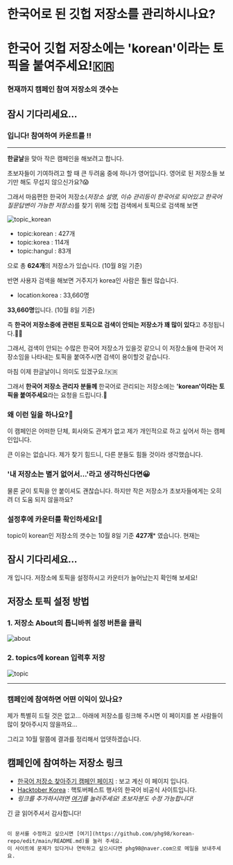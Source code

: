 # 한국어로 된 깃헙 저장소를 관리하시나요? 
# 한국어 깃헙 저장소에는 'korean'이라는 토픽을 붙여주세요!🇰🇷

### 현재까지 캠페인 참여 저장소의 갯수는
<h2 id='counter1'>잠시 기다리세요...</h2>
<script>
  async function getKoreanRepos() {
    let searchString = `https://api.github.com/search/repositories?q=topic:korean`

    let res = await fetch(searchString)
    let data = await res.json()
    let total = data.total_count
    var elem = document.getElementById('counter1');
    elem.textContent = total - 427;
}
getKoreanRepos()
</script>
### 입니다! 참여하여 카운트를 !!
---
**한글날**을 맞아 작은 캠페인을 해보려고 합니다.

초보자들이 기여하려고 할 때 큰 두려움 중에 하나가 영어입니다.
영어로 된 저장소들 보기만 해도 무섭지 않으신가요?😱

그래서 마음편한 한국어 저장소(_저장소 설명, 이슈 관리등이 한국어로 되어있고 한국어 질문답변이 가능한 저장소_)를 찾기 위해 깃헙 검색에서 토픽으로 검색해 보면 

![topic_korean](https://user-images.githubusercontent.com/12092302/95450487-54155180-09a1-11eb-86d2-3786035d9626.png)

* topic:korean : 427개
* topic:korea  : 114개
* topic:hangul :  83개

으로 총 **624개**의 저장소가 있습니다. (10월 8일 기준)

반면 사용자 검색을 해보면 거주지가 korea인 사람은 훨씬 많습니다.

* location:korea : 33,660명

**33,660명**입니다. (10월 8일 기준) 

즉 **한국어 저장소중에 관련된 토픽으로 검색이 안되는 저장소가 꽤 많이 있다**고 추정됩니다.🕵️‍♂️

그래서, 검색이 안되는 수많은 한국어 저장소가 있을것 같으니 이 저장소들에 한국어 저장소임을 나타내는 토픽을 붙여주시면 검색이 용이할것 같습니다.

마침 이제 한글날이니 의미도 있겠구요.!🇰🇷

그래서 **한국어 저장소 관리자 분들께** 한국어로 관리되는 저장소에는 **'korean'이라는 토픽을 붙여주세요**라는 요청을 드립니다.🙏



### 왜 이런 일을 하나요?🙋

이 캠페인은 어떠한 단체, 회사와도 관계가 없고 제가 개인적으로 하고 싶어서 하는 캠페인입니다. 

큰 이유는 없습니다. 제가 찾기 힘드니, 다른 분들도 힘들 것이라 생각했습니다.


### '내 저장소는 별거 없어서...'라고 생각하신다면😀

물론 굳이 토픽을 안 붙이셔도 괜찮습니다. 하지만 작은 저장소가 초보자들에게는 오히려 더 도움 되지 않을까요?


### 설정후에 카운터를 확인하세요!🚀

topic이 korean인 저장소의 갯수는
10월 8일 기준 **427개*** 였습니다.
현재는
<h2 id='counter'>잠시 기다리세요...</h2>
<script>
  async function getKoreanRepos() {
    let searchString = `https://api.github.com/search/repositories?q=topic:korean`

    let res = await fetch(searchString)
    let data = await res.json()
    let total = data.total_count
    var elem = document.getElementById('counter');
    elem.textContent = total;
}
getKoreanRepos()
</script>
개 입니다.
저장소에 토픽을 설정하시고 카운터가 늘어났는지 확인해 보세요!


## 저장소 토픽 설정 방법

### 1. 저장소 About의 톱니바퀴 설정 버튼을 클릭

![about](https://user-images.githubusercontent.com/12092302/95475144-e2e59680-09c0-11eb-9ab2-840718b9e954.png)


### 2. topics에 korean 입력후 저장

![topic](https://user-images.githubusercontent.com/12092302/95475160-e5e08700-09c0-11eb-9f1d-f6caa99eb967.png)

---

### 캠페인에 참여하면 어떤 이익이 있나요?

제가 특별히 드릴 것은 없고... 아래에 저장소를 링크해 주시면 이 페이지를 본 사람들이 많이 찾아주시지 않을까요...

그리고 10월 말쯤에 결과를 정리해서 업뎃하겠습니다.

## 캠페인에 참여하는 저장소 링크

* [한국어 저장소 찾아주기 캠페인 페이지](https://github.com/phg98/korean-repo) : 보고 계신 이 페이지 입니다.
* [Hacktober Korea](https://github.com/phg98/hacktoberfestkorea) : 핵토버페스트 행사의 한국어 비공식 사이트입니다.
* _링크를 추가하시려면 [여기](https://github.com/phg98/korean-repo/edit/main/README.md)를 눌러주세요! 초보자분도 수정 가능합니다!_
<!-- 첫 줄을 복사하여 중간쯤에 붙여넣고 내용을 수정해 주세요 -->
<!-- 저장소 운영자 분들이니 초보자는 없으시겠죠. 혹시 초보자 이시라면 내용수정후 아래 'Propose Change'버튼 누르고 화면마다 녹색 버튼 누르면 됩니다. 아무 생각 하지 마시구요 -->
<!-- 이 사이트는 핵토버페스트 행사와 무관하며 여기에 PR을 보내셔도 핵토버페스트에 카운트되지 않습니다. 유의하세요! -->

긴 글 읽어주셔서 감사합니다!

```

이 문서를 수정하고 싶으시면 [여기](https://github.com/phg98/korean-repo/edit/main/README.md)를 눌러 주세요.
이 사이트에 문제가 있다거나 연락하고 싶으시다면 phg98@naver.com으로 메일을 보내주세요.



